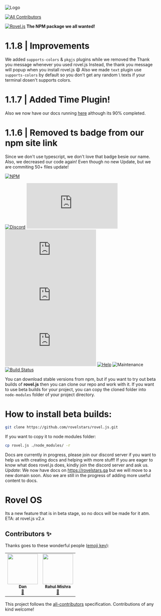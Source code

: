 ![Logo](https://cdn.discordapp.com/attachments/775220204699385886/800004524718424074/Screenshot_20210116-1940022.png)
<!-- ALL-CONTRIBUTORS-BADGE:START - Do not remove or modify this section -->
[![All Contributors](https://img.shields.io/badge/all_contributors-2-orange.svg?style=flat-square)](#contributors-)
<!-- ALL-CONTRIBUTORS-BADGE:END -->

[![Rovel.js](https://img.shields.io/static/v1?label=rovel&message=js&color=red&style=for-the-badge&logo=npm)](https://npmjs.com/package/rovel.js) **The NPM package we all wanted!**

# 1.1.8 | Improvements
We added `supports-colors` & `pkgjs` plugins while we removed the Thank you message whenever you used rovel.js
Instead, the thank you message will popup when you install rovel.js :smile:
Also we made `text` plugin use `supports-colors` by default so you don't get any random \ texts if your terminal dosen't supports colors.

# 1.1.7 | Added Time Plugin!
Also we now have our docs running [here](https://rovelstars.ga) although its 90% completed.

# 1.1.6 | Removed ts badge from our npm site link
Since we don't use typescript, we don't love that badge besie our name. Also, we decreased our code again!
Even though no new Update, but we are commiting 50+ files update!

[![NPM](https://nodei.co/npm/rovel.js.png?downloads=true&downloadRank=true&stars=true)](https://nodei.co/npm/rovel.js/)

[![Discord](https://img.shields.io/discord/602906543356379156?color=%237289da&label=chat%20with%20us&logo=discord&style=for-the-badge)](https://discord.gg/953XCpHbKF)
[![Version](https://img.shields.io/npm/v/rovel.js?color=red&label=rovel.js&style=for-the-badge)](https://npmjs.com/package/rovel.js)
[![Downloads](https://img.shields.io/npm/dm/rovel.js?color=red&label=rovel.js%20downloads&logo=npm&style=for-the-badge)](https://registry.npmjs.org/rovel.js/-/rovel.js-1.1.1.tgz)
[![License](https://img.shields.io/npm/l/rovel.js?style=for-the-badge)](https://npmjs.com/package/rovel.js)
![Lines of code](https://img.shields.io/tokei/lines/github/rovelstars/rovel.js?logo=github&style=for-the-badge)
[![Help](http://img.shields.io/static/v1?label=roveljs&message=looking%20for%20maintainers%20and%20testers&color=yellow&style=for-the-badge&logo=discord)](https://discord.gg/953XCpHbKF)
![Maintenance](https://img.shields.io/maintenance/yes/2025?label=rovel.js%20maintained%3F&style=for-the-badge)
[![Build Status](https://img.shields.io/github/workflow/status/sayantan300/rovel.js/Node.js%20CI?label=nodejs%20build&logo=github&style=for-the-badge)](https://github.com/rovelstars/rovel.js)

You can download stable versions from npm, but if you want to try out beta builds of **rovel.js** then you can clone our repo and work with it. If you want to use beta builds for your project, you can copy the cloned folder into `node-modules` folder of your project directory.

# How to install beta builds:
```bash
git clone https://github.com/rovelstars/rovel.js.git
```
If you want to copy it to node modules folder:
```bash
cp rovel.js ./node_modules/ -r
```


Docs are currently in progress, please join our discord server if you want to help us with creating docs and helping with more stuff!
 If you are eager to know what does rovel.js does, kindly join the discord server and ask us.
*Update*: We now have docs on https://rovelstars.ga but we will move to a new domain soon. Also we are still in the progress of adding more useful content to docs.

# Rovel OS
Its a new feature that is in beta stage, so no docs will be made for it atm. ETA: at rovel.js v2.x

## Contributors ✨

Thanks goes to these wonderful people ([emoji key](https://allcontributors.org/docs/en/emoji-key)):

<!-- ALL-CONTRIBUTORS-LIST:START - Do not remove or modify this section -->
<!-- prettier-ignore-start -->
<!-- markdownlint-disable -->
<table>
  <tr>
    <td align="center"><a href="https://github.com/Dan23123"><img src="https://avatars.githubusercontent.com/u/67073659?v=4?s=100" width="100px;" alt=""/><br /><sub><b>Dan</b></sub></a><br /><a href="https://github.com/rovelstars/rovel.js/commits?author=Dan23123" title="Documentation">📖</a></td>
    <td align="center"><a href="https://github.com/Soulless-404"><img src="https://avatars.githubusercontent.com/u/61725851?v=4?s=100" width="100px;" alt=""/><br /><sub><b>Rahul Mishra</b></sub></a><br /><a href="https://github.com/rovelstars/rovel.js/commits?author=Soulless-404" title="Documentation">📖</a></td>
  </tr>
</table>

<!-- markdownlint-restore -->
<!-- prettier-ignore-end -->

<!-- ALL-CONTRIBUTORS-LIST:END -->

This project follows the [all-contributors](https://github.com/all-contributors/all-contributors) specification. Contributions of any kind welcome!